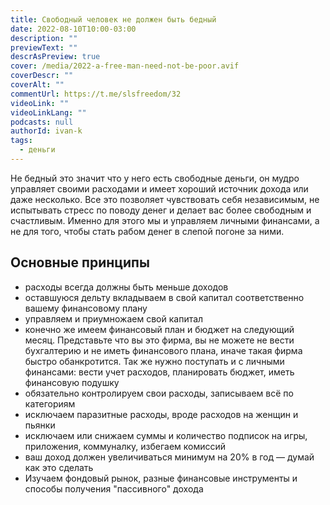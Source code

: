 ```yaml
---
title: Свободный человек не должен быть бедный
date: 2022-08-10T10:00-03:00
description: ""
previewText: ""
descrAsPreview: true
cover: /media/2022-a-free-man-need-not-be-poor.avif
coverDescr: ""
coverAlt: ""
commentUrl: https://t.me/slsfreedom/32
videoLink: ""
videoLinkLang: ""
podcasts: null
authorId: ivan-k
tags:
  - деньги
---
```

Не бедный это значит что у него есть свободные деньги, он мудро управляет своими расходами и имеет хороший источник дохода или даже несколько. Все это позволяет чувствовать себя независимым, не испытывать стресс по поводу денег и делает вас более свободным и счастливым. Именно для этого мы и управляем личными финансами, а не для того, чтобы стать рабом денег в слепой погоне за ними.

## Основные принципы

- расходы всегда должны быть меньше доходов
- оставшуюся дельту вкладываем в свой капитал соответственно вашему финансовому плану
- управляем и приумножаем свой капитал
- конечно же имеем финансовый план и бюджет на следующий месяц. Представьте что вы это фирма, вы не можете не вести бухгалтерию и не иметь финансового плана, иначе такая фирма быстро обанкротится. Так же нужно поступать и с личными финансами: вести учет расходов, планировать бюджет, иметь финансовую подушку
- обязательно контролируем свои расходы, записываем всё по категориям
- исключаем паразитные расходы, вроде расходов на женщин и пьянки
- исключаем или снижаем суммы и количество подписок на игры, приложения, коммуналку, избегаем комиссий
- ваш доход должен увеличиваться минимум на 20% в год — думай как это сделать
- Изучаем фондовый рынок, разные финансовые инструменты и способы получения "пассивного" дохода
